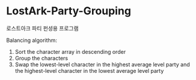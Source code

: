 # LostArk-Party-Grouping

로스트아크 파티 펀셩용 프로그램

Balancing algorithm:
1) Sort the character array in descending order
2) Group the characters
3) Swap the lowest-level character in the highest average level party and the highest-level character in the lowest average level party
